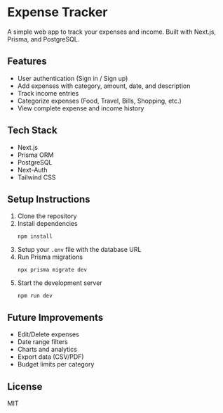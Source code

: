 # Expense Tracker

A simple web app to track your expenses and income. Built with Next.js, Prisma, and PostgreSQL.

## Features

* User authentication (Sign in / Sign up)
* Add expenses with category, amount, date, and description
* Track income entries
* Categorize expenses (Food, Travel, Bills, Shopping, etc.)
* View complete expense and income history

## Tech Stack

* Next.js
* Prisma ORM
* PostgreSQL
* Next-Auth
* Tailwind CSS 

## Setup Instructions

1. Clone the repository
2. Install dependencies
   ```
   npm install
   ```
3. Setup your `.env` file with the database URL
4. Run Prisma migrations
   ```
   npx prisma migrate dev
   ```
5. Start the development server
   ```
   npm run dev
   ```

## Future Improvements

* Edit/Delete expenses
* Date range filters
* Charts and analytics
* Export data (CSV/PDF)
* Budget limits per category

## License

MIT
